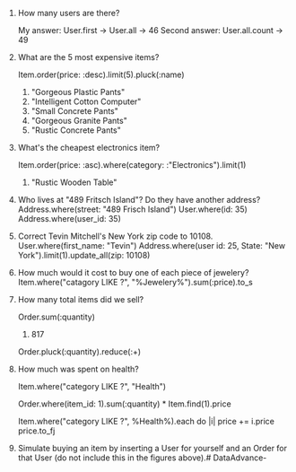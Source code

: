 1. How many users are there?

	My answer: User.first -> User.all -> 46
  Second answer: User.all.count -> 49



2. What are the 5 most expensive items?
   
   Item.order(price: :desc).limit(5).pluck(:name)

   1. "Gorgeous Plastic Pants"
   2. "Intelligent Cotton Computer"
   3. "Small Concrete Pants"
   4. "Gorgeous Granite Pants"
   5. "Rustic Concrete Pants"


3. What's the cheapest electronics item?

   Item.order(price: :asc).where(category: :"Electronics").limit(1)

   1. "Rustic Wooden Table"


4. Who lives at "489 Fritsch Island"? Do they have another address?
   Address.where(street: "489 Frisch Island")
   User.where(id: 35)
   Address.where(user_id: 35)


5. Correct Tevin Mitchell's New York zip code to 10108.
   User.where(first_name: "Tevin")
   Address.where(user id: 25, State: "New York").limit(1).update_all(zip: 10108)


6. How much would it cost to buy one of each piece of jewelery?
   Item.where("catagory LIKE ?", "%Jewelery%").sum(:price).to_s


7. How many total items did we sell?

    Order.sum(:quantity)

    1. 817

    Order.pluck(:quantity).reduce(:+)


8. How much was spent on health?

   Item.where("category LIKE ?", "Health")

   Order.where(item_id: 1).sum(:quantity) * Item.find(1).price

   Item.where("category LIKE ?", %Health%).each do |i|
   price += i.price
   price.to_fj


9. Simulate buying an item by inserting a User for yourself and an Order for that User (do not include this in the figures above).# DataAdvance-
